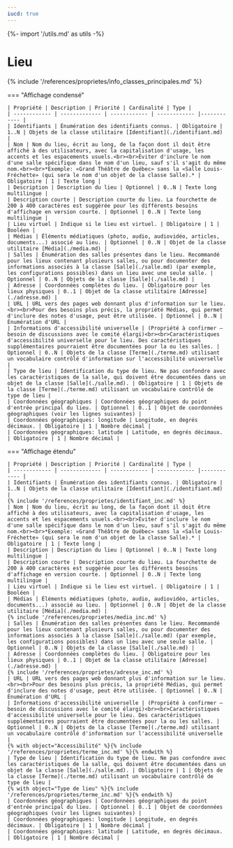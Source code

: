 ```yaml
---
iucd: true
---
```


{%- import '/utils.md' as utils -%}


# Lieu

{% include '/references/proprietes/info_classes_principales.md' %}

=== "Affichage condensé"

    | Propriété | Description | Priorité | Cardinalité | Type |
    | ------------ | ------------- | ------------ | ------------ |------------ |
    | Identifiants | Énumération des identifiants connus. | Obligatoire | 1..N | Objets de la classe utilitaire [Identifiant](./identifiant.md) |
    | Nom | Nom du lieu, écrit au long, de la façon dont il doit être affiché à des utilisateurs, avec la capitalisation d'usage, les accents et les espacements usuels.<br><br>Éviter d'inclure le nom d'une salle spécifique dans le nom d'un lieu, sauf s'il s'agit du même nom.<br><br>*Exemple: «Grand Théâtre de Québec» sans la «Salle Louis-Fréchette» (qui sera le nom d'un objet de la classe Salle).* | Obligatoire | 1 | Texte long |
    | Description | Description du lieu | Optionnel | 0..N | Texte long multilingue |
    | Description courte | Description courte du lieu. La fourchette de 200 à 400 caractères est suggérée pour les différents besoins d'affichage en version courte. | Optionnel | 0..N | Texte long multilingue |
    | Lieu virtuel | Indique si le lieu est virtuel. | Obligatoire | 1 | Booléen |
    | Médias | Éléments médiatiques (photo, audio, audiovidéo, articles, documents...) associé au lieu. | Optionnel | 0..N | Objet de la classe utilitaire [Média](./media.md) |
    | Salles | Énumération des salles présentes dans le lieu. Recommandé pour les lieux contenant plusieurs salles, ou pour documenter des informations associés à la classe [Salle](./salle.md) (par exemple, les configurations possibles) dans un lieu avec une seule salle. | Optionnel | 0..N | Objets de la classe [Salle](./salle.md) |
    | Adresse | Coordonnées complètes du lieu. | Obligatoire pour les lieux physiques | 0..1 | Objet de la classe utilitaire [Adresse](./adresse.md) |
    | URL | URL vers des pages web donnant plus d'information sur le lieu.<br><br>Pour des besoins plus précis, la propriété Médias, qui permet d'inclure des notes d'usage, peut être utilisée. | Optionnel | 0..N | Énumération d'URL |
    | Informations d'accessibilité universelle | (Propriété à confirmer – besoin de discussions avec le comité élargi)<br><br>Caractéristiques d'accessibilité universelle pour le lieu. Des caractéristiques supplémentaires pourraient être documentées pour la ou les salles. | Optionnel | 0..N | Objets de la classe [Terme](./terme.md) utilisant un vocabulaire contrôlé d'information sur l'accessibilité universelle |
    | Type de lieu | Identification du type de lieu. Ne pas confondre avec les caractéristiques de la salle, qui doivent être documentées dans un objet de la classe [Salle](./salle.md). | Obligatoire | 1 | Objets de la classe [Terme](./terme.md) utilisant un vocabulaire contrôlé de type de lieu |
    | Coordonnées géographiques | Coordonnées géographiques du point d'entrée principal du lieu. | Optionnel | 0..1 | Objet de coordonnées géographiques (voir les lignes suivantes) |
    | Coordonnées géographiques: longitude | Longitude, en degrés décimaux. | Obligatoire | 1 | Nombre décimal |
    | Coordonnées géographiques: latitude | Latitude, en degrés décimaux. | Obligatoire | 1 | Nombre décimal |


=== "Affichage étendu"

    | Propriété | Description | Priorité | Cardinalité | Type |
    | ------------ | ------------- | ------------ | ------------ |------------ |
    | Identifiants | Énumération des identifiants connus. | Obligatoire | 1..N | Objets de la classe utilitaire [Identifiant](./identifiant.md) |
    {% include '/references/proprietes/identifiant_inc.md' %}
    | Nom | Nom du lieu, écrit au long, de la façon dont il doit être affiché à des utilisateurs, avec la capitalisation d'usage, les accents et les espacements usuels.<br><br>Éviter d'inclure le nom d'une salle spécifique dans le nom d'un lieu, sauf s'il s'agit du même nom.<br><br>*Exemple: «Grand Théâtre de Québec» sans la «Salle Louis-Fréchette» (qui sera le nom d'un objet de la classe Salle).* | Obligatoire | 1 | Texte long |
    | Description | Description du lieu | Optionnel | 0..N | Texte long multilingue |
    | Description courte | Description courte du lieu. La fourchette de 200 à 400 caractères est suggérée pour les différents besoins d'affichage en version courte. | Optionnel | 0..N | Texte long multilingue |
    | Lieu virtuel | Indique si le lieu est virtuel. | Obligatoire | 1 | Booléen |
    | Médias | Éléments médiatiques (photo, audio, audiovidéo, articles, documents...) associé au lieu. | Optionnel | 0..N | Objet de la classe utilitaire [Média](./media.md) |
    {% include '/references/proprietes/media_inc.md' %}
    | Salles | Énumération des salles présentes dans le lieu. Recommandé pour les lieux contenant plusieurs salles, ou pour documenter des informations associés à la classe [Salle](./salle.md) (par exemple, les configurations possibles) dans un lieu avec une seule salle. | Optionnel | 0..N | Objets de la classe [Salle](./salle.md) |
    | Adresse | Coordonnées complètes du lieu. | Obligatoire pour les lieux physiques | 0..1 | Objet de la classe utilitaire [Adresse](./adresse.md) |
    {% include '/references/proprietes/adresse_inc.md' %}
    | URL | URL vers des pages web donnant plus d'information sur le lieu.<br><br>Pour des besoins plus précis, la propriété Médias, qui permet d'inclure des notes d'usage, peut être utilisée. | Optionnel | 0..N | Énumération d'URL |
    | Informations d'accessibilité universelle | (Propriété à confirmer – besoin de discussions avec le comité élargi)<br><br>Caractéristiques d'accessibilité universelle pour le lieu. Des caractéristiques supplémentaires pourraient être documentées pour la ou les salles. | Optionnel | 0..N | Objets de la classe [Terme](./terme.md) utilisant un vocabulaire contrôlé d'information sur l'accessibilité universelle |
    {% with object="Accessibilité" %}{% include '/references/proprietes/terme_inc.md' %}{% endwith %}
    | Type de lieu | Identification du type de lieu. Ne pas confondre avec les caractéristiques de la salle, qui doivent être documentées dans un objet de la classe [Salle](./salle.md). | Obligatoire | 1 | Objets de la classe [Terme](./terme.md) utilisant un vocabulaire contrôlé de type de lieu |
    {% with object="Type de lieu" %}{% include '/references/proprietes/terme_inc.md' %}{% endwith %}
    | Coordonnées géographiques | Coordonnées géographiques du point d'entrée principal du lieu. | Optionnel | 0..1 | Objet de coordonnées géographiques (voir les lignes suivantes) |
    | Coordonnées géographiques: longitude | Longitude, en degrés décimaux. | Obligatoire | 1 | Nombre décimal |
    | Coordonnées géographiques: latitude | Latitude, en degrés décimaux. | Obligatoire | 1 | Nombre décimal |
